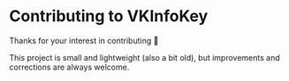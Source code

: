 # Contributing to VKInfoKey

Thanks for your interest in contributing 🎉

This project is small and lightweight (also a bit old), but improvements and corrections are always welcome.
